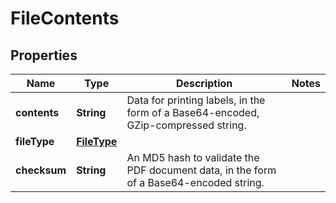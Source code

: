 # FileContents

## Properties
Name | Type | Description | Notes
------------ | ------------- | ------------- | -------------
**contents** | **String** | Data for printing labels, in the form of a Base64-encoded, GZip-compressed string. | 
**fileType** | [**FileType**](FileType.md) |  | 
**checksum** | **String** | An MD5 hash to validate the PDF document data, in the form of a Base64-encoded string. | 
